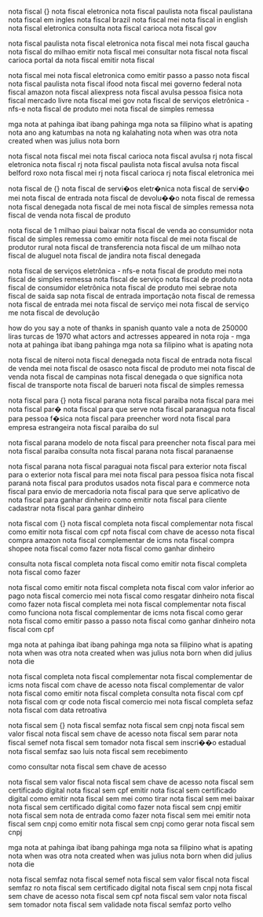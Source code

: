 
 
nota fiscal
{}
nota fiscal eletronica
nota fiscal paulista
nota fiscal paulistana
nota fiscal em ingles
nota fiscal brazil
nota fiscal mei
nota fiscal in english
nota fiscal eletronica consulta
nota fiscal carioca
nota fiscal gov

nota fiscal paulista
nota fiscal eletronica
nota fiscal mei
nota fiscal gaucha
nota fiscal do milhao
emitir nota fiscal mei
consultar nota fiscal
nota fiscal carioca
portal da nota fiscal
emitir nota fiscal

nota fiscal mei
nota fiscal eletronica como emitir passo a passo
nota fiscal
nota fiscal paulista
nota fiscal ifood
nota fiscal mei governo federal
nota fiscal amazon
nota fiscal aliexpress
nota fiscal avulsa pessoa fisica
nota fiscal mercado livre
nota fiscal mei gov
nota fiscal de serviços eletrônica - nfs-e
nota fiscal de produto mei
nota fiscal de simples remessa

mga nota at pahinga
ibat ibang pahinga mga nota sa filipino
what is apating nota
ano ang katumbas na nota ng kalahating nota
when was otra nota created
when was julius nota born

nota fiscal
nota fiscal mei
nota fiscal carioca
nota fiscal avulsa rj
nota fiscal eletronica
nota fiscal rj
nota fiscal paulista
nota fiscal avulsa
nota fiscal belford roxo
nota fiscal mei rj
nota fiscal carioca rj
nota fiscal eletronica mei


 
nota fiscal de
{}
nota fiscal de servi�os eletr�nica
nota fiscal de servi�o mei
nota fiscal de entrada
nota fiscal de devolu��o
nota fiscal de remessa
nota fiscal denegada
nota fiscal de mei
nota fiscal de simples remessa
nota fiscal de venda
nota fiscal de produto

nota fiscal de 1 milhao
piaui baixar nota fiscal de venda ao consumidor
nota fiscal de simples remessa
como emitir nota fiscal de mei
nota fiscal de produtor rural
nota fiscal de transferencia
nota fiscal de um milhao
nota fiscal de aluguel
nota fiscal de jandira
nota fiscal denegada

nota fiscal de serviços eletrônica - nfs-e
nota fiscal de produto mei
nota fiscal de simples remessa
nota fiscal de serviço
nota fiscal de produto
nota fiscal de consumidor eletrônica
nota fiscal de produto mei sebrae
nota fiscal de saida sap
nota fiscal de entrada importação
nota fiscal de remessa
nota fiscal de entrada mei
nota fiscal de serviço mei
nota fiscal de serviço me
nota fiscal de devolução

how do you say a note of thanks in spanish
quanto vale a nota de 250000 liras turcas de 1970
what actors and actresses appeared in nota roja -
mga nota at pahinga
ibat ibang pahinga mga nota sa filipino
what is apating nota

nota fiscal de niteroi
nota fiscal denegada
nota fiscal de entrada
nota fiscal de venda mei
nota fiscal de osasco
nota fiscal de produto mei
nota fiscal de venda
nota fiscal de campinas
nota fiscal denegada o que significa
nota fiscal de transporte
nota fiscal de barueri
nota fiscal de simples remessa


 
nota fiscal para
{}
nota fiscal parana
nota fiscal paraiba
nota fiscal para mei
nota fiscal par�
nota fiscal para que serve
nota fiscal paranagua
nota fiscal para pessoa f�sica
nota fiscal para preencher word
nota fiscal para empresa estrangeira
nota fiscal paraiba do sul

nota fiscal parana
modelo de nota fiscal para preencher
nota fiscal para mei
nota fiscal paraiba
consulta nota fiscal parana
nota fiscal paranaense

nota fiscal parana
nota fiscal paraguai
nota fiscal para exterior
nota fiscal para o exterior
nota fiscal para mei
nota fiscal para pessoa física
nota fiscal paraná
nota fiscal para produtos usados
nota fiscal para e commerce
nota fiscal para envio de mercadoria
nota fiscal para que serve
aplicativo de nota fiscal para ganhar dinheiro
como emitir nota fiscal para cliente
cadastrar nota fiscal para ganhar dinheiro


 
nota fiscal com
{}
nota fiscal completa
nota fiscal complementar
nota fiscal como emitir
nota fiscal com cpf
nota fiscal com chave de acesso
nota fiscal compra amazon
nota fiscal complementar de icms
nota fiscal compra shopee
nota fiscal como fazer
nota fiscal como ganhar dinheiro

consulta nota fiscal completa
nota fiscal como emitir
nota fiscal completa
nota fiscal como fazer

nota fiscal como emitir
nota fiscal completa
nota fiscal com valor inferior ao pago
nota fiscal comercio mei
nota fiscal como resgatar dinheiro
nota fiscal como fazer
nota fiscal completa mei
nota fiscal complementar
nota fiscal como funciona
nota fiscal complementar de icms
nota fiscal como gerar
nota fiscal como emitir passo a passo
nota fiscal como ganhar dinheiro
nota fiscal com cpf

mga nota at pahinga
ibat ibang pahinga mga nota sa filipino
what is apating nota
when was otra nota created
when was julius nota born
when did julius nota die

nota fiscal completa
nota fiscal complementar
nota fiscal complementar de icms
nota fiscal com chave de acesso
nota fiscal complementar de valor
nota fiscal como emitir
nota fiscal completa consulta
nota fiscal com cpf
nota fiscal com qr code
nota fiscal comercio mei
nota fiscal completa sefaz
nota fiscal com data retroativa


 
nota fiscal sem
{}
nota fiscal semfaz
nota fiscal sem cnpj
nota fiscal sem valor fiscal
nota fiscal sem chave de acesso
nota fiscal sem parar
nota fiscal semef
nota fiscal sem tomador
nota fiscal sem inscri��o estadual
nota fiscal semfaz sao luis
nota fiscal sem recebimento

como consultar nota fiscal sem chave de acesso

nota fiscal sem valor fiscal
nota fiscal sem chave de acesso
nota fiscal sem certificado digital
nota fiscal sem cpf
emitir nota fiscal sem certificado digital
como emitir nota fiscal sem mei
como tirar nota fiscal sem mei
baixar nota fiscal sem certificado digital
como fazer nota fiscal sem cnpj
emitir nota fiscal sem nota de entrada
como fazer nota fiscal sem mei
emitir nota fiscal sem cnpj
como emitir nota fiscal sem cnpj
como gerar nota fiscal sem cnpj

mga nota at pahinga
ibat ibang pahinga mga nota sa filipino
what is apating nota
when was otra nota created
when was julius nota born
when did julius nota die

nota fiscal semfaz
nota fiscal semef
nota fiscal sem valor fiscal
nota fiscal semfaz ro
nota fiscal sem certificado digital
nota fiscal sem cnpj
nota fiscal sem chave de acesso
nota fiscal sem cpf
nota fiscal sem valor
nota fiscal sem tomador
nota fiscal sem validade
nota fiscal semfaz porto velho

